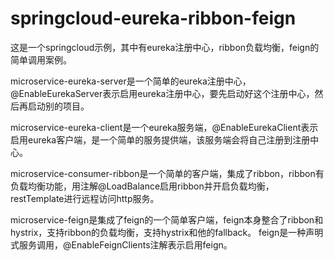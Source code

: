 # springcloud-eureka-ribbon-feign
这是一个springcloud示例，其中有eureka注册中心，ribbon负载均衡，feign的简单调用案例。

microservice-eureka-server是一个简单的eureka注册中心，@EnableEurekaServer表示启用eureka注册中心，要先启动好这个注册中心，然后再启动别的项目。


microservice-eureka-client是一个eureka服务端，@EnableEurekaClient表示启用eureka客户端，是一个简单的服务提供端，该服务端会将自己注册到注册中心。


microservice-consumer-ribbon是一个简单的客户端，集成了ribbon，ribbon有负载均衡功能，用注解@LoadBalance启用ribbon并开启负载均衡，
restTemplate进行远程访问http服务。


microservice-feign是集成了feign的一个简单客户端，feign本身整合了ribbon和hystrix，支持ribbon的负载均衡，支持hystrix和他的fallback。
feign是一种声明式服务调用，@EnableFeignClients注解表示启用feign。
